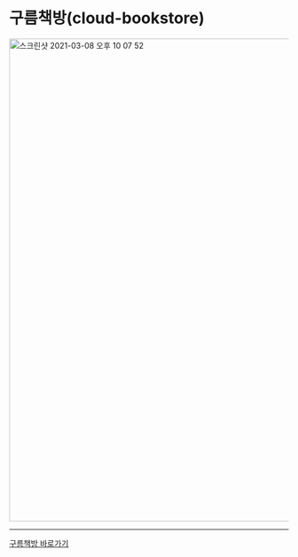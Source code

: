 # 구름책방(cloud-bookstore)

<a href="https://cloud-bookstore.com" target="_blank" title="구름책방 바로가기">
<img width="871" alt="스크린샷 2021-03-08 오후 10 07 52" src="https://user-images.githubusercontent.com/72306693/110326534-1dc92480-805c-11eb-8827-731547179e36.png">
</a>

<hr>

[구름책방 바로가기](https://cloud-bookstore.com)
